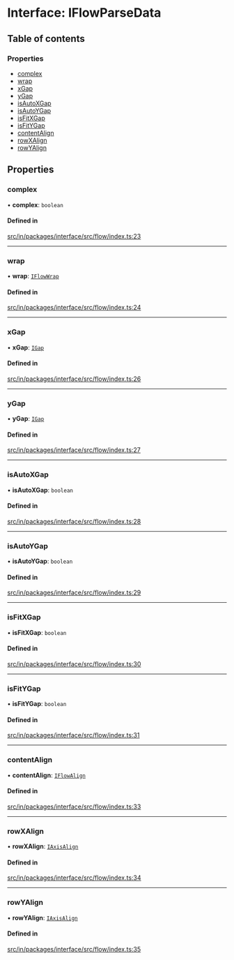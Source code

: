 # Interface: IFlowParseData

## Table of contents

### Properties

- [complex](IFlowParseData.md#complex)
- [wrap](IFlowParseData.md#wrap)
- [xGap](IFlowParseData.md#xgap)
- [yGap](IFlowParseData.md#ygap)
- [isAutoXGap](IFlowParseData.md#isautoxgap)
- [isAutoYGap](IFlowParseData.md#isautoygap)
- [isFitXGap](IFlowParseData.md#isfitxgap)
- [isFitYGap](IFlowParseData.md#isfitygap)
- [contentAlign](IFlowParseData.md#contentalign)
- [rowXAlign](IFlowParseData.md#rowxalign)
- [rowYAlign](IFlowParseData.md#rowyalign)

## Properties

### complex

• **complex**: `boolean`

#### Defined in

[src/in/packages/interface/src/flow/index.ts:23](https://github.com/leaferjs/leafer-in/blob/8da60ed3215e51d220002bda65a7ad66a16c0490/packages/interface/src/flow/index.ts#L23)

___

### wrap

• **wrap**: [`IFlowWrap`](../modules.md#iflowwrap)

#### Defined in

[src/in/packages/interface/src/flow/index.ts:24](https://github.com/leaferjs/leafer-in/blob/8da60ed3215e51d220002bda65a7ad66a16c0490/packages/interface/src/flow/index.ts#L24)

___

### xGap

• **xGap**: [`IGap`](../modules.md#igap)

#### Defined in

[src/in/packages/interface/src/flow/index.ts:26](https://github.com/leaferjs/leafer-in/blob/8da60ed3215e51d220002bda65a7ad66a16c0490/packages/interface/src/flow/index.ts#L26)

___

### yGap

• **yGap**: [`IGap`](../modules.md#igap)

#### Defined in

[src/in/packages/interface/src/flow/index.ts:27](https://github.com/leaferjs/leafer-in/blob/8da60ed3215e51d220002bda65a7ad66a16c0490/packages/interface/src/flow/index.ts#L27)

___

### isAutoXGap

• **isAutoXGap**: `boolean`

#### Defined in

[src/in/packages/interface/src/flow/index.ts:28](https://github.com/leaferjs/leafer-in/blob/8da60ed3215e51d220002bda65a7ad66a16c0490/packages/interface/src/flow/index.ts#L28)

___

### isAutoYGap

• **isAutoYGap**: `boolean`

#### Defined in

[src/in/packages/interface/src/flow/index.ts:29](https://github.com/leaferjs/leafer-in/blob/8da60ed3215e51d220002bda65a7ad66a16c0490/packages/interface/src/flow/index.ts#L29)

___

### isFitXGap

• **isFitXGap**: `boolean`

#### Defined in

[src/in/packages/interface/src/flow/index.ts:30](https://github.com/leaferjs/leafer-in/blob/8da60ed3215e51d220002bda65a7ad66a16c0490/packages/interface/src/flow/index.ts#L30)

___

### isFitYGap

• **isFitYGap**: `boolean`

#### Defined in

[src/in/packages/interface/src/flow/index.ts:31](https://github.com/leaferjs/leafer-in/blob/8da60ed3215e51d220002bda65a7ad66a16c0490/packages/interface/src/flow/index.ts#L31)

___

### contentAlign

• **contentAlign**: [`IFlowAlign`](../modules.md#iflowalign)

#### Defined in

[src/in/packages/interface/src/flow/index.ts:33](https://github.com/leaferjs/leafer-in/blob/8da60ed3215e51d220002bda65a7ad66a16c0490/packages/interface/src/flow/index.ts#L33)

___

### rowXAlign

• **rowXAlign**: [`IAxisAlign`](../modules.md#iaxisalign)

#### Defined in

[src/in/packages/interface/src/flow/index.ts:34](https://github.com/leaferjs/leafer-in/blob/8da60ed3215e51d220002bda65a7ad66a16c0490/packages/interface/src/flow/index.ts#L34)

___

### rowYAlign

• **rowYAlign**: [`IAxisAlign`](../modules.md#iaxisalign)

#### Defined in

[src/in/packages/interface/src/flow/index.ts:35](https://github.com/leaferjs/leafer-in/blob/8da60ed3215e51d220002bda65a7ad66a16c0490/packages/interface/src/flow/index.ts#L35)
